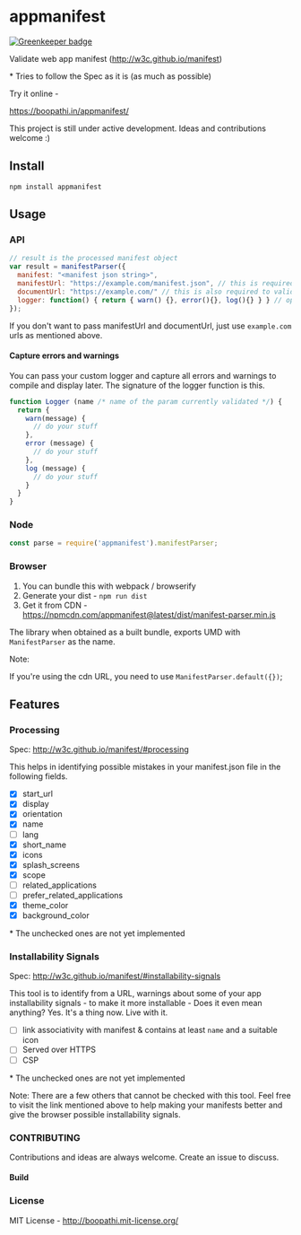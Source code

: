 # appmanifest

[![Greenkeeper badge](https://badges.greenkeeper.io/boopathi/appmanifest.svg)](https://greenkeeper.io/)

Validate web app manifest (http://w3c.github.io/manifest)

\* Tries to follow the Spec as it is (as much as possible)

Try it online -

https://boopathi.in/appmanifest/

This project is still under active development. Ideas and contributions welcome :)

## Install

```
npm install appmanifest
```

## Usage

### API

```js
// result is the processed manifest object
var result = manifestParser({
  manifest: "<manifest json string>",
  manifestUrl: "https://example.com/manifest.json", // this is required to validate some urls
  documentUrl: "https://example.com/" // this is also required to validate some urls
  logger: function() { return { warn() {}, error(){}, log(){} } } // optional
});
```

If you don't want to pass manifestUrl and documentUrl, just use `example.com` urls as mentioned above.

#### Capture errors and warnings

You can pass your custom logger and capture all errors and warnings to compile and display later. The signature of the logger function is this.

```js
function Logger (name /* name of the param currently validated */) {
  return {
    warn(message) {
      // do your stuff
    },
    error (message) {
      // do your stuff
    },
    log (message) {
      // do your stuff
    }
  }
}
```

### Node

```js
const parse = require('appmanifest').manifestParser;
```

### Browser

1. You can bundle this with webpack / browserify
2. Generate your dist - `npm run dist`
3. Get it from CDN - https://npmcdn.com/appmanifest@latest/dist/manifest-parser.min.js

The library when obtained as a built bundle, exports UMD with `ManifestParser` as the name.

Note:

If you're using the cdn URL, you need to use `ManifestParser.default({})`;

## Features

### Processing

Spec: http://w3c.github.io/manifest/#processing

This helps in identifying possible mistakes in your manifest.json file in the following fields.

+ [x] start_url
+ [x] display
+ [x] orientation
+ [x] name
+ [ ] lang
+ [x] short_name
+ [x] icons
+ [x] splash_screens
+ [x] scope
+ [ ] related_applications
+ [ ] prefer_related_applications
+ [x] theme_color
+ [x] background_color

\* The unchecked ones are not yet implemented

### Installability Signals

Spec: http://w3c.github.io/manifest/#installability-signals

This tool is to identify from a URL, warnings about some of your app installability signals - to make it more installable - Does it even mean anything? Yes. It's a thing now. Live with it.

+ [ ] link associativity with manifest & contains at least `name` and a suitable icon
+ [ ] Served over HTTPS
+ [ ] CSP

\* The unchecked ones are not yet implemented

Note: There are a few others that cannot be checked with this tool. Feel free to visit the link mentioned above to help making your manifests better and give the browser possible installability signals.

### CONTRIBUTING

Contributions and ideas are always welcome. Create an issue to discuss.

#### Build

### License

MIT License - http://boopathi.mit-license.org/
